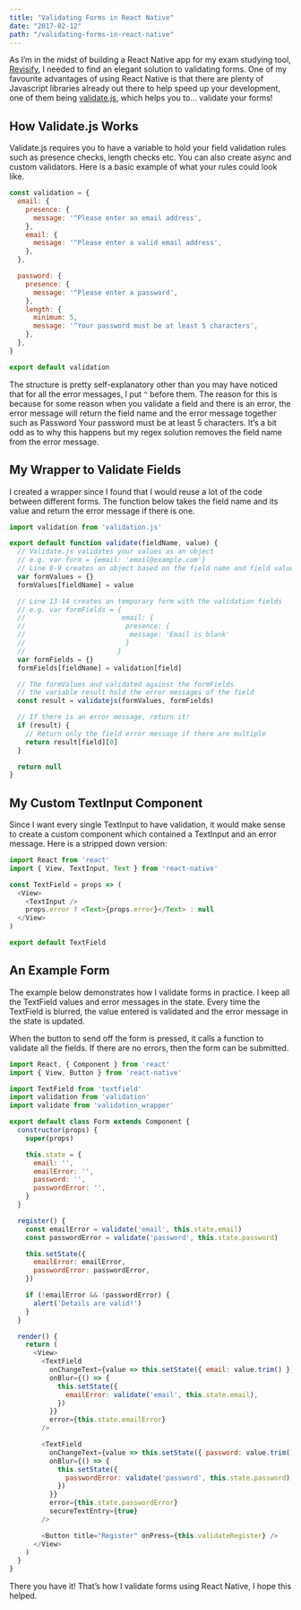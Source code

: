 ```yaml
---
title: "Validating Forms in React Native"
date: "2017-02-12"
path: "/validating-forms-in-react-native"
---
```


As I’m in the midst of building a React Native app for my exam studying tool, [Revisify](http://revisify.com), I needed to find an elegant solution to validating forms. One of my favourite advantages of using React Native is that there are plenty of Javascript libraries already out there to help speed up your development, one of them being [validate.js](http://validatejs.org), which helps you to… validate your forms!

## How Validate.js Works

Validate.js requires you to have a variable to hold your field validation rules such as presence checks, length checks etc. You can also create async and custom validators. Here is a basic example of what your rules could look like.

```javascript
const validation = {
  email: {
    presence: {
      message: '^Please enter an email address',
    },
    email: {
      message: '^Please enter a valid email address',
    },
  },

  password: {
    presence: {
      message: '^Please enter a password',
    },
    length: {
      minimum: 5,
      message: '^Your password must be at least 5 characters',
    },
  },
}

export default validation
```

The structure is pretty self-explanatory other than you may have noticed that for all the error messages, I put `^` before them. The reason for this is because for some reason when you validate a field and there is an error, the error message will return the field name and the error message together such as Password Your password must be at least 5 characters. It’s a bit odd as to why this happens but my regex solution removes the field name from the error message.

## My Wrapper to Validate Fields

I created a wrapper since I found that I would reuse a lot of the code between different forms. The function below takes the field name and its value and return the error message if there is one.

```javascript
import validation from 'validation.js'

export default function validate(fieldName, value) {
  // Validate.js validates your values as an object
  // e.g. var form = {email: 'email@example.com'}
  // Line 8-9 creates an object based on the field name and field value
  var formValues = {}
  formValues[fieldName] = value

  // Line 13-14 creates an temporary form with the validation fields
  // e.g. var formFields = {
  //                        email: {
  //                         presence: {
  //                          message: 'Email is blank'
  //                         }
  //                       }
  var formFields = {}
  formFields[fieldName] = validation[field]

  // The formValues and validated against the formFields
  // the variable result hold the error messages of the field
  const result = validatejs(formValues, formFields)

  // If there is an error message, return it!
  if (result) {
    // Return only the field error message if there are multiple
    return result[field][0]
  }

  return null
}
```

## My Custom TextInput Component

Since I want every single TextInput to have validation, it would make sense to create a custom component which contained a TextInput and an error message. Here is a stripped down version:

```javascript
import React from 'react'
import { View, TextInput, Text } from 'react-native'

const TextField = props => (
  <View>
    <TextInput />
    props.error ? <Text>{props.error}</Text> : null
  </View>
)

export default TextField
```

## An Example Form

The example below demonstrates how I validate forms in practice. I keep all the TextField values and error messages in the state. Every time the TextField is blurred, the value entered is validated and the error message in the state is updated.

When the button to send off the form is pressed, it calls a function to validate all the fields. If there are no errors, then the form can be submitted.

```javascript
import React, { Component } from 'react'
import { View, Button } from 'react-native'

import TextField from 'textfield'
import validation from 'validation'
import validate from 'validation_wrapper'

export default class Form extends Component {
  constructor(props) {
    super(props)

    this.state = {
      email: '',
      emailError: '',
      password: '',
      passwordError: '',
    }
  }

  register() {
    const emailError = validate('email', this.state.email)
    const passwordError = validate('password', this.state.password)

    this.setState({
      emailError: emailError,
      passwordError: passwordError,
    })

    if (!emailError && !passwordError) {
      alert('Details are valid!')
    }
  }

  render() {
    return (
      <View>
        <TextField
          onChangeText={value => this.setState({ email: value.trim() })}
          onBlur={() => {
            this.setState({
              emailError: validate('email', this.state.email),
            })
          }}
          error={this.state.emailError}
        />

        <TextField
          onChangeText={value => this.setState({ password: value.trim() })}
          onBlur={() => {
            this.setState({
              passwordError: validate('password', this.state.password),
            })
          }}
          error={this.state.passwordError}
          secureTextEntry={true}
        />

        <Button title="Register" onPress={this.validateRegister} />
      </View>
    )
  }
}
```

There you have it! That’s how I validate forms using React Native, I hope this helped.
